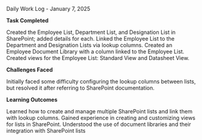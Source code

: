 Daily Work Log - January 7, 2025

**Task Completed**

Created the Employee List, Department List, and Designation List in SharePoint; added details for each.
Linked the Employee List to the Department and Designation Lists via lookup columns.
Created an Employee Document Library with a column linked to the Employee List.
Created views for the Employee List: Standard View and Datasheet View.

**Challenges Faced**

Initially faced some difficulty configuring the lookup columns between lists, but resolved it after referring to SharePoint documentation.

**Learning Outcomes**

Learned how to create and manage multiple SharePoint lists and link them with lookup columns.
Gained experience in creating and customizing views for lists in SharePoint.
Understood the use of document libraries and their integration with SharePoint lists
